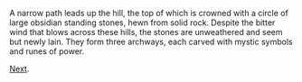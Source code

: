 A narrow path leads up the hill, the top of which is crowned
with a circle of large obsidian standing stones, hewn from solid
rock. Despite the bitter wind that blows across these hills, the
stones are unweathered and seem but newly lain. They form
three archways, each carved with mystic symbols and runes of
power. 

[Next](65).
